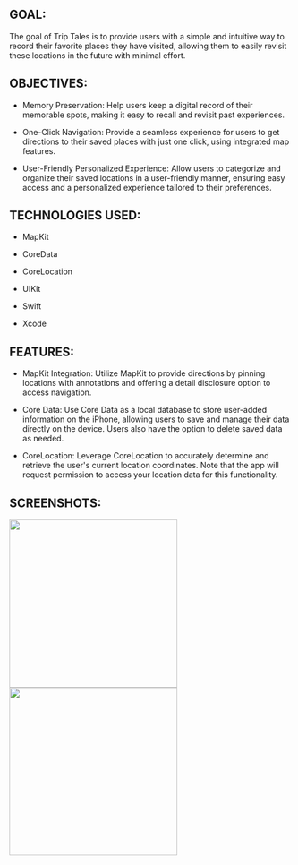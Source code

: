 GOAL:
---
The goal of Trip Tales is to provide users with a simple and intuitive way to record their favorite places they have visited, allowing them to easily revisit these locations in the future with minimal effort.

OBJECTIVES:
---
* Memory Preservation: Help users keep a digital record of their memorable spots, making it easy to recall and revisit past experiences.

* One-Click Navigation: Provide a seamless experience for users to get directions to their saved places with just one click, using integrated map features.

* User-Friendly Personalized Experience: Allow users to categorize and organize their saved locations in a user-friendly manner, ensuring easy access and a personalized experience tailored to their preferences.

TECHNOLOGIES USED:
---
* MapKit

* CoreData

* CoreLocation

* UIKit

* Swift

* Xcode

FEATURES:
---
* MapKit Integration: Utilize MapKit to provide directions by pinning locations with annotations and offering a detail disclosure option to access navigation.

* Core Data: Use Core Data as a local database to store user-added information on the iPhone, allowing users to save and manage their data directly on the device. Users also have the option to delete saved data as needed.

* CoreLocation: Leverage CoreLocation to accurately determine and retrieve the user's current location coordinates. Note that the app will request permission to access your location data for this functionality.


SCREENSHOTS:
---

<img src="https://github.com/user-attachments/assets/672d2f68-7f29-41ec-91eb-07db3268a737" width="300" />




<img src="https://github.com/user-attachments/assets/4dadd6de-8a40-4d38-9ff7-4325bf4b2906" width="300" />





